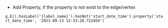* Add Property, if the property is not exist to the edge/vertex
    
 `g.E().hasLabel('{label_name}').hasNot('start_date_time').property('start_date_time', '2021-09-13 12:33:28.722459')`
